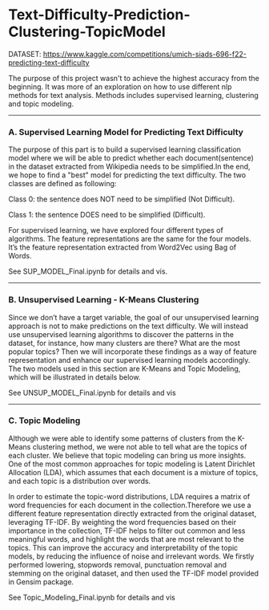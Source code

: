 # Text-Difficulty-Prediction-Clustering-TopicModel


DATASET: https://www.kaggle.com/competitions/umich-siads-696-f22-predicting-text-difficulty

The purpose of this project wasn't to achieve the highest accuracy from the beginning. It was more of an exploration on how to use different nlp methods 
for text analysis. Methods includes supervised learning, clustering and topic modeling. 

-------------------------------------------------------
### A. Supervised Learning Model for Predicting Text Difficulty

The purpose of this part is to build a supervised learning classification model where we will be able to predict whether each document(sentence) in the dataset extracted from Wikipedia needs to be simplified.In the end, we hope to find a "best" model for predicting the text difficulty. The two classes are defined as following:

Class 0: the sentence does NOT need to be simplified (Not Difficult).

Class 1: the sentence DOES need to be simplified (Difficult).

For supervised learning, we have explored four different types of algorithms. The feature representations are the same for the four models. It’s the feature representation extracted from Word2Vec using Bag of Words.

See SUP_MODEL_Final.ipynb for details and vis. 




-------------------------------------------------------
### B. Unsupervised Learning - K-Means Clustering

Since we don’t have a target variable, the goal of our unsupervised learning approach is not to make predictions on the text difficulty. We will instead use unsupervised learning algorithms to discover the patterns in the dataset, for instance, how many clusters are there? What are the most popular topics? Then we will incorporate these findings as a way of feature representation and enhance our supervised learning models accordingly. The two models used in this section are K-Means and Topic Modeling, which will be illustrated in details below.

See UNSUP_MODEL_Final.ipynb for details and vis




-------------------------------------------------------
### C. Topic Modeling 

Although we were able to identify some patterns of clusters from the K-Means clustering method, we were not able to tell what are the topics of each cluster. We believe that topic modeling can bring us more insights. One of the most common approaches for topic modeling is Latent Dirichlet Allocation (LDA), which assumes that each document is a mixture of topics, and each topic is a distribution over words.

In order to estimate the topic-word distributions, LDA requires a matrix of word frequencies for each document in the collection.Therefore we use a different feature representation directly extracted from the original dataset, leveraging TF-IDF. By weighting the word frequencies based on their importance in the collection, TF-IDF helps to filter out common and less meaningful words, and highlight the words that are most relevant to the topics. This can improve the accuracy and interpretability of the topic models, by reducing the influence of noise and irrelevant words. We firstly performed lowering, stopwords removal, punctuation removal and stemming on the original dataset, and then used the TF-IDF model provided in Gensim package.

See Topic_Modeling_Final.ipynb for details and vis
